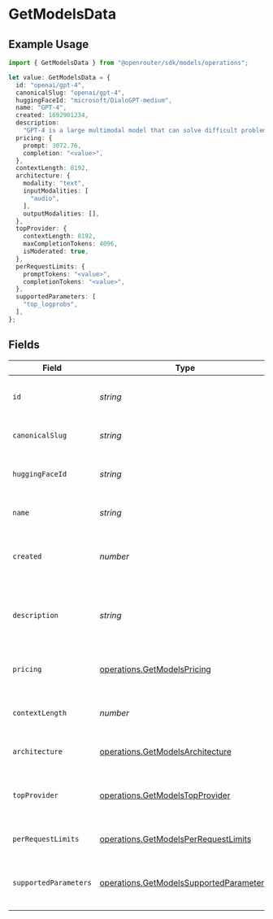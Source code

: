 # GetModelsData

## Example Usage

```typescript
import { GetModelsData } from "@openrouter/sdk/models/operations";

let value: GetModelsData = {
  id: "openai/gpt-4",
  canonicalSlug: "openai/gpt-4",
  huggingFaceId: "microsoft/DialoGPT-medium",
  name: "GPT-4",
  created: 1692901234,
  description:
    "GPT-4 is a large multimodal model that can solve difficult problems with greater accuracy.",
  pricing: {
    prompt: 3072.76,
    completion: "<value>",
  },
  contextLength: 8192,
  architecture: {
    modality: "text",
    inputModalities: [
      "audio",
    ],
    outputModalities: [],
  },
  topProvider: {
    contextLength: 8192,
    maxCompletionTokens: 4096,
    isModerated: true,
  },
  perRequestLimits: {
    promptTokens: "<value>",
    completionTokens: "<value>",
  },
  supportedParameters: [
    "top_logprobs",
  ],
};
```

## Fields

| Field                                                                                              | Type                                                                                               | Required                                                                                           | Description                                                                                        | Example                                                                                            |
| -------------------------------------------------------------------------------------------------- | -------------------------------------------------------------------------------------------------- | -------------------------------------------------------------------------------------------------- | -------------------------------------------------------------------------------------------------- | -------------------------------------------------------------------------------------------------- |
| `id`                                                                                               | *string*                                                                                           | :heavy_check_mark:                                                                                 | Unique identifier for the model                                                                    | openai/gpt-4                                                                                       |
| `canonicalSlug`                                                                                    | *string*                                                                                           | :heavy_check_mark:                                                                                 | Canonical slug for the model                                                                       | openai/gpt-4                                                                                       |
| `huggingFaceId`                                                                                    | *string*                                                                                           | :heavy_minus_sign:                                                                                 | Hugging Face model identifier, if applicable                                                       | microsoft/DialoGPT-medium                                                                          |
| `name`                                                                                             | *string*                                                                                           | :heavy_check_mark:                                                                                 | Display name of the model                                                                          | GPT-4                                                                                              |
| `created`                                                                                          | *number*                                                                                           | :heavy_check_mark:                                                                                 | Unix timestamp of when the model was created                                                       | 1692901234                                                                                         |
| `description`                                                                                      | *string*                                                                                           | :heavy_minus_sign:                                                                                 | Description of the model                                                                           | GPT-4 is a large multimodal model that can solve difficult problems with greater accuracy.         |
| `pricing`                                                                                          | [operations.GetModelsPricing](../../models/operations/getmodelspricing.md)                         | :heavy_check_mark:                                                                                 | Pricing information for the model                                                                  |                                                                                                    |
| `contextLength`                                                                                    | *number*                                                                                           | :heavy_check_mark:                                                                                 | Maximum context length in tokens                                                                   | 8192                                                                                               |
| `architecture`                                                                                     | [operations.GetModelsArchitecture](../../models/operations/getmodelsarchitecture.md)               | :heavy_check_mark:                                                                                 | Model architecture information                                                                     |                                                                                                    |
| `topProvider`                                                                                      | [operations.GetModelsTopProvider](../../models/operations/getmodelstopprovider.md)                 | :heavy_check_mark:                                                                                 | Information about the top provider for this model                                                  |                                                                                                    |
| `perRequestLimits`                                                                                 | [operations.GetModelsPerRequestLimits](../../models/operations/getmodelsperrequestlimits.md)       | :heavy_check_mark:                                                                                 | Per-request token limits                                                                           |                                                                                                    |
| `supportedParameters`                                                                              | [operations.GetModelsSupportedParameter](../../models/operations/getmodelssupportedparameter.md)[] | :heavy_check_mark:                                                                                 | List of supported parameters for this model                                                        |                                                                                                    |